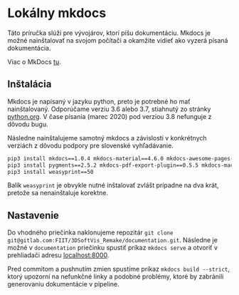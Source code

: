 # Lokálny mkdocs
Táto príručka slúži pre vývojárov, ktorí píšu dokumentáciu. Mkdocs je možné
nainštalovať na svojom počítači a okamžite vidieť ako vyzerá písaná dokumentácia.

Viac o MkDocs [tu](../../infrastruktura/podporne_nastroje/mkdocs.md).

## Inštalácia
Mkdocs je napísaný v jazyku python, preto je potrebné ho mať nainštalovaný.
Odporúčame verziu 3.6 alebo 3.7, stiahnutý zo stránky [python.org](https://www.python.org/downloads/).
V čase písania (marec 2020) pod verziou 3.8 nefunguje z dôvodu bugu.

Následne nainštalujeme samotný mkdocs a závislosti v konkrétnych verziách z dôvodu podpory pre slovenské vyhľadávanie.
``` bash
pip3 install mkdocs==1.0.4 mkdocs-material==4.6.0 mkdocs-awesome-pages-plugin==2.2.0 markdown==3.1.1
pip3 install pygments==2.5.2 mkdocs-pdf-export-plugin==0.5.5 mkdocs-macros-plugin==0.3.3
pip3 install weasyprint==50
```
Balík `weasyprint` je obvykle nutné inštalovať zvlášt prípadne na dva krát,
pretože sa nenainštaluje korektne.

## Nastavenie
Do vhodného priečinka naklonujeme repozitár
`git clone git@gitlab.com:FIIT/3DSoftVis_Remake/documentation.git`.
Následne je možné v `documentation` priečinku spustiť príkaz `mkdocs serve`
a otvoriť v prehliadači adresu [localhost:8000](http://localhost:8000/).

Pred commitom a pushnutím zmien spustíme príkaz `mkdocs build --strict`,
ktorý upozorní na nefunkčné linky a podobné problémy, ktoré by zabránili
generovaniu dokumentácie v pipeline.
